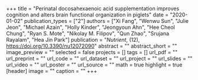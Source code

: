+++
title = "Perinatal docosahexaenoic acid supplementation improves cognition and alters brain functional organization in piglets"
date = "2020-01-02"
publication_types = ["2"]
authors = ["Xi Fang", "Wenwu Sun", "Julie Jeon", "Michael Azain", "Holly Kinder", "Jeongyoun Ahn", "Hee Cheol Chung", "Ryan S. Mote", "Nikolay M. Filipov", "Qun Zhao", "Srujana Rayalam", "Hea Jin Park"]
publication = "*Nutrient*, (12), https://doi.org/10.3390/nu12072090"
abstract = ""
abstract_short = ""
image_preview = ""
selected = false
projects = []
tags = []
url_pdf = ""
url_preprint = ""
url_code = ""
url_dataset = ""
url_project = ""
url_slides = ""
url_video = ""
url_poster = ""
url_source = ""
math = true
highlight = true
[header]
image = ""
caption = ""
+++
